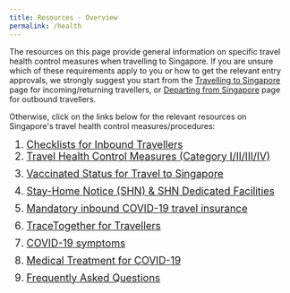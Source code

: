 ```yaml
---
title: Resources - Overview
permalink: /health
---
```

The resources on this page provide general information on specific travel health control measures when travelling to Singapore. If you are unsure which of these requirements apply to you or how to get the relevant entry approvals, we strongly suggest you start from the <a href="/arriving/overview">Travelling to Singapore</a> page for incoming/returning travellers, or <a href="/departing/overview">Departing from Singapore</a> page for outbound travellers.

Otherwise, click on the links below for the relevant resources on Singapore's travel health control measures/procedures:

<ol style="margin-top:0px; margin-bottom:0px; font-size:18px;">
	 <li style="margin-top:0px; margin-bottom:0px; font-size:18px; ">
  <a href="/travel-checklist/overview">Checklists for Inbound Travellers</a></li>
  <li style="margin-top:0px; margin-bottom:0px; font-size:18px; ">
	<a href="/shn-and-swab-summary">Travel Health Control Measures  (Category I/II/III/IV)</a></li>
	 <li style="margin-top:10px; margin-bottom:0px; font-size:18px; ">
<a href="/health/vtsg">Vaccinated Status for Travel to Singapore </a></li>
		<li style="margin-top:10px; margin-bottom:0px; font-size:18px; "><a href="/health/shn">Stay-Home Notice (SHN) & SHN Dedicated Facilities</a></li>
	 <li style="margin-top:10px; margin-bottom:0px; font-size:18px;">
<a href="/health/travelinsurance">Mandatory inbound COVID-19 travel insurance</a></li>
	  <li style="margin-top:10px; margin-bottom:0px; font-size:18px; ">
<a href="/health/tt-for-travellers">TraceTogether for Travellers</a></li>
		 <li style="margin-top:10px; margin-bottom:0px; font-size:18px; ">
<a href="/health/covid19-symptoms">COVID-19 symptoms</a></li>
	  <li style="margin-top:10px; margin-bottom:0px; font-size:18px; "><a href="/health/covidtreatment">Medical Treatment for COVID-19</a></li>
		  <li style="margin-top:10px; margin-bottom:0px; font-size:18px; "><a href="/health/faq">Frequently Asked Questions</a></li>
		    </ol>
